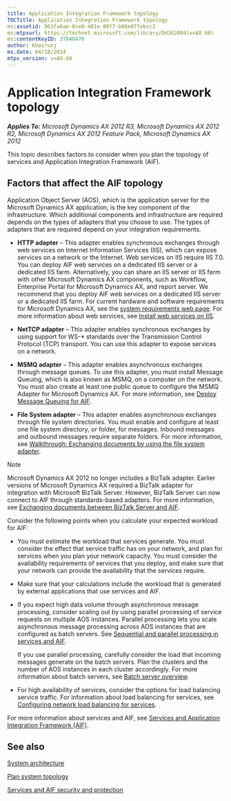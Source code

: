 ```yaml
---
title: Application Integration Framework topology
TOCTitle: Application Integration Framework topology
ms:assetid: 963fa6ae-0ce8-481e-89f7-b66e07febcc3
ms:mtpsurl: https://technet.microsoft.com/library/Dd362004(v=AX.60)
ms:contentKeyID: 37046470
author: Khairunj
ms.date: 04/18/2014
mtps_version: v=AX.60
---
```


# Application Integration Framework topology 


_**Applies To:** Microsoft Dynamics AX 2012 R3, Microsoft Dynamics AX 2012 R2, Microsoft Dynamics AX 2012 Feature Pack, Microsoft Dynamics AX 2012_

This topic describes factors to consider when you plan the topology of services and Application Integration Framework (AIF).

## Factors that affect the AIF topology

Application Object Server (AOS), which is the application server for the Microsoft Dynamics AX application, is the key component of the infrastructure. Which additional components and infrastructure are required depends on the types of adapters that you choose to use. The types of adapters that are required depend on your integration requirements.

  - **HTTP adapter** – This adapter enables synchronous exchanges through web services on Internet Information Services (IIS), which can expose services on a network or the Internet. Web services on IIS require IIS 7.0. You can deploy AIF web services on a dedicated IIS server or a dedicated IIS farm. Alternatively, you can share an IIS server or IIS farm with other Microsoft Dynamics AX components, such as Workflow, Enterprise Portal for Microsoft Dynamics AX, and report server. We recommend that you deploy AIF web services on a dedicated IIS server or a dedicated IIS farm. For current hardware and software requirements for Microsoft Dynamics AX, see the [system requirements web page](https://go.microsoft.com/fwlink/?linkid=165377). For more information about web services, see [Install web services on IIS](install-web-services-on-iis.md).

  - **NetTCP adapter** – This adapter enables synchronous exchanges by using support for WS-\* standards over the Transmission Control Protocol (TCP) transport. You can use this adapter to expose services on a network.

  - **MSMQ adapter** – This adapter enables asynchronous exchanges through message queues. To use this adapter, you must install Message Queuing, which is also known as MSMQ, on a computer on the network. You must also create at least one public queue to configure the MSMQ Adapter for Microsoft Dynamics AX. For more information, see [Deploy Message Queuing for AIF](deploy-message-queuing-for-aif.md).

  - **File System adapter** – This adapter enables asynchronous exchanges through file system directories. You must enable and configure at least one file system directory, or folder, for messages. Inbound messages and outbound messages require separate folders. For more information, see [Walkthrough: Exchanging documents by using the file system adapter](walkthrough-exchanging-documents-by-using-the-file-system-adapter.md).


> [!NOTE]
> <P>Microsoft Dynamics AX 2012 no longer includes a BizTalk adapter. Earlier versions of Microsoft Dynamics AX required a BizTalk adapter for integration with Microsoft BizTalk Server. However, BizTalk Server can now connect to AIF through standards-based adapters. For more information, see <A href="exchanging-documents-between-biztalk-server-and-aif.md">Exchanging documents between BizTalk Server and AIF</A>.</P>



Consider the following points when you calculate your expected workload for AIF:

  - You must estimate the workload that services generate. You must consider the effect that service traffic has on your network, and plan for services when you plan your network capacity. You must consider the availability requirements of services that you deploy, and make sure that your network can provide the availability that the services require.

  - Make sure that your calculations include the workload that is generated by external applications that use services and AIF.

  - If you expect high data volume through asynchronous message processing, consider scaling out by using parallel processing of service requests on multiple AOS instances. Parallel processing lets you scale asynchronous message processing across AOS instances that are configured as batch servers. See [Sequential and parallel processing in services and AIF](sequential-and-parallel-processing-in-services-and-aif.md).
    
    If you use parallel processing, carefully consider the load that incoming messages generate on the batch servers. Plan the clusters and the number of AOS instances in each cluster accordingly. For more information about batch servers, see [Batch server overview](batch-server-overview.md).

  - For high availability of services, consider the options for load balancing service traffic. For information about load balancing for services, see [Configuring network load balancing for services](configuring-network-load-balancing-for-services.md).

For more information about services and AIF, see [Services and Application Integration Framework (AIF)](services-and-application-integration-framework-aif.md).

## See also

[System architecture](system-architecture.md)

[Plan system topology](plan-system-topology.md)

[Services and AIF security and protection](services-and-aif-security-and-protection.md)

  



